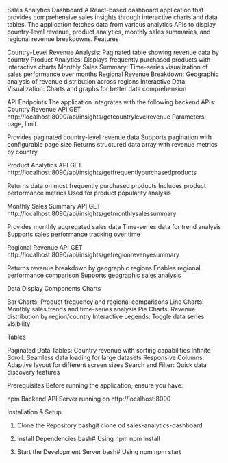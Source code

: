 Sales Analytics Dashboard
A React-based dashboard application that provides comprehensive sales insights through interactive charts and data tables. The application fetches data from various analytics APIs to display country-level revenue, product analytics, monthly sales summaries, and regional revenue breakdowns.
Features

Country-Level Revenue Analysis: Paginated table showing revenue data by country
Product Analytics: Displays frequently purchased products with interactive charts
Monthly Sales Summary: Time-series visualization of sales performance over months
Regional Revenue Breakdown: Geographic analysis of revenue distribution across regions
Interactive Data Visualization: Charts and graphs for better data comprehension

API Endpoints
The application integrates with the following backend APIs:
Country Revenue API
GET http://localhost:8090/api/insights/getcountrylevelrevenue
Parameters: page, limit

Provides paginated country-level revenue data
Supports pagination with configurable page size
Returns structured data array with revenue metrics by country

Product Analytics API
GET http://localhost:8090/api/insights/getfrequentlypurchasedproducts

Returns data on most frequently purchased products
Includes product performance metrics
Used for product popularity analysis

Monthly Sales Summary API
GET http://localhost:8090/api/insights/getmonthlysalessummary

Provides monthly aggregated sales data
Time-series data for trend analysis
Supports sales performance tracking over time

Regional Revenue API
GET http://localhost:8090/api/insights/getregionrevenyesummary

Returns revenue breakdown by geographic regions
Enables regional performance comparison
Supports geographic sales analysis

Data Display Components
Charts

Bar Charts: Product frequency and regional comparisons
Line Charts: Monthly sales trends and time-series analysis
Pie Charts: Revenue distribution by region/country
Interactive Legends: Toggle data series visibility

Tables

Paginated Data Tables: Country revenue with sorting capabilities
Infinite Scroll: Seamless data loading for large datasets
Responsive Columns: Adaptive layout for different screen sizes
Search and Filter: Quick data discovery features

Prerequisites
Before running the application, ensure you have:

npm
Backend API Server running on http://localhost:8090

Installation & Setup

1. Clone the Repository
bashgit clone <repository-url>
cd sales-analytics-dashboard

2. Install Dependencies
bash# Using npm
npm install

3. Start the Development Server
bash# Using npm
npm start
